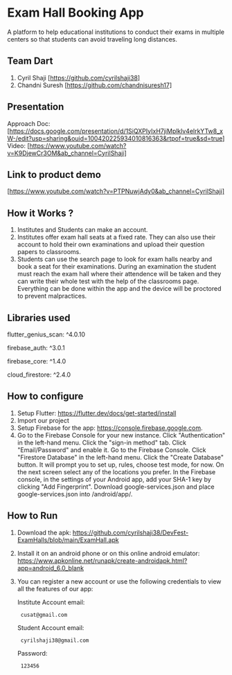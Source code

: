 # Exam Hall Booking App

A platform to help educational institutions to conduct their exams in multiple centers so that students can avoid traveling long distances.

## Team Dart

1. Cyril Shaji [https://github.com/cyrilshaji38]
2. Chandni Suresh [https://github.com/chandnisuresh17]

## Presentation

Approach Doc: [https://docs.google.com/presentation/d/1SiQXPIyIxH7jiMplklv4elrkYTw8_xW-/edit?usp=sharing&ouid=100420225934010816363&rtpof=true&sd=true]
Video: [https://www.youtube.com/watch?v=K9DjewCr3OM&ab_channel=CyrilShaji]

## Link to product demo

[https://www.youtube.com/watch?v=PTPNuwjAdy0&ab_channel=CyrilShaji]

## How it Works ?

1. Institutes and Students can make an account.
2. Institutes offer exam hall seats at a fixed rate. They can also use their account to hold their own examinations and upload their question papers to classrooms.
3. Students can use the search page to look for exam halls nearby and book a seat for their examinations. During an examination the student must reach the exam hall where their attendence will be taken and they can write their whole test with the help of the classrooms page. Everything can be done within the app and the device will be proctored to prevent malpractices.

## Libraries used

flutter_genius_scan: ^4.0.10

firebase_auth: ^3.0.1

firebase_core: ^1.4.0

cloud_firestore: ^2.4.0

## How to configure

1. Setup Flutter: https://flutter.dev/docs/get-started/install
2. Import our project
3. Setup Firebase for the app: https://console.firebase.google.com.
4. Go to the Firebase Console for your new instance. Click "Authentication" in the left-hand menu. Click the "sign-in method" tab. Click "Email/Password" and enable it.
   Go to the Firebase Console. Click "Firestore Database" in the left-hand menu. Click the "Create Database" button. It will prompt you to set up, rules, choose test mode, for now.
   On the next screen select any of the locations you prefer. In the Firebase console, in the settings of your Android app, add your SHA-1 key by clicking "Add Fingerprint". Download google-services.json and place google-services.json into /android/app/.

## How to Run
1. Download the apk: https://github.com/cyrilshaji38/DevFest-ExamHalls/blob/main/ExamHall.apk 
2. Install it on an android phone or on this online android emulator: https://www.apkonline.net/runapk/create-androidapk.html?app=android_6.0_blank
3. You can register a new account or use the following credentials to view all the features of our app:

   Institute Account email:

        cusat@gmail.com

   Student Account email:

        cyrilshaji38@gmail.com

   Password:

        123456